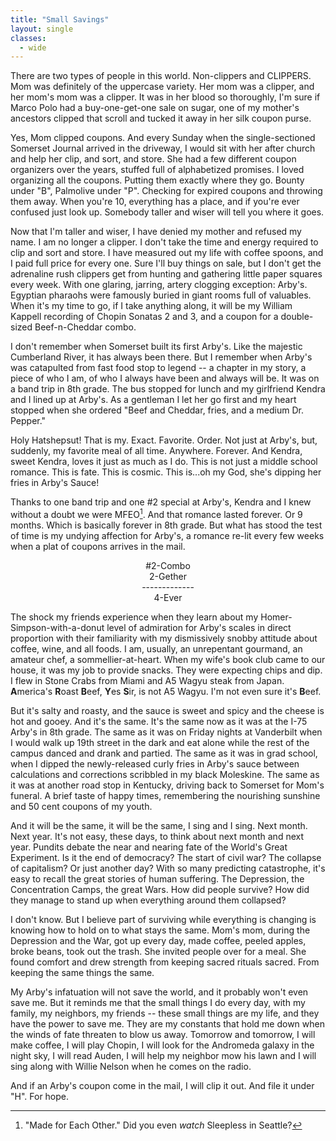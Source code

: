 ```yaml
---
title: "Small Savings"
layout: single
classes:
  - wide
---
```


There are two types of people in this world. Non-clippers and CLIPPERS. Mom was definitely of the uppercase variety. Her mom was a clipper, and her mom's mom was a clipper. It was in her blood so thoroughly, I'm sure if Marco Polo had a buy-one-get-one sale on sugar, one of my mother's ancestors clipped that scroll and tucked it away in her silk coupon purse.

Yes, Mom clipped coupons. And every Sunday when the single-sectioned Somerset Journal arrived in the driveway, I would sit with her after church and help her clip, and sort, and store. She had a few different coupon organizers over the years, stuffed full of alphabetized promises. I loved organizing all the coupons. Putting them exactly where they go. Bounty under "B", Palmolive under "P". Checking for expired coupons and throwing them away. When you're 10, everything has a place, and if you're ever confused just look up. Somebody taller and wiser will tell you where it goes.

Now that I'm taller and wiser, I have denied my mother and refused my name. I am no longer a clipper. I don't take the time and energy required to clip and sort and store. I have measured out my life with coffee spoons, and I paid full price for every one. Sure I'll buy things on sale, but I don't get the adrenaline rush clippers get from hunting and gathering little paper squares every week. With one glaring, jarring, artery clogging exception: Arby's. Egyptian pharaohs were famously buried in giant rooms full of valuables. When it's my time to go, if I take anything along, it will be my William Kappell recording of Chopin Sonatas 2 and 3, and a coupon for a double-sized Beef-n-Cheddar combo.

I don't remember when Somerset built its first Arby's. Like the majestic Cumberland River, it has always been there. But I remember when Arby's was catapulted from fast food stop to legend -- a chapter in my story, a piece of who I am, of who I always have been and always will be. It was on a band trip in 8th grade. The bus stopped for lunch and my girlfriend Kendra and I lined up at Arby's. As a gentleman I let her go first and my heart stopped when she ordered "Beef and Cheddar, fries, and a medium Dr. Pepper."

Holy Hatshepsut! That is my. Exact. Favorite. Order. Not just at Arby's, but, suddenly, my favorite meal of all time. Anywhere. Forever. And Kendra, sweet Kendra, loves it just as much as I do. This is not just a middle school romance. This is fate. This is cosmic. This is...oh my God, she's dipping her fries in Arby's Sauce!

Thanks to one band trip and one #2 special at Arby's, Kendra and I knew without a doubt we were MFEO[^1]. And that romance lasted forever. Or 9 months. Which is basically forever in 8th grade. But what has stood the test of time is my undying affection for Arby's, a romance re-lit every few weeks when a plat of coupons arrives in the mail.

<div style="text-align: center;">
#2-Combo <br />
2-Gether <br />
-------------<br />
4-Ever <br />
</div>

The shock my friends experience when they learn about my Homer-Simpson-with-a-donut level of admiration for Arby's scales in direct proportion with their familiarity with my dismissively snobby attitude about coffee, wine, and all foods. I am, usually, an unrepentant gourmand, an amateur chef, a sommellier-at-heart. When my wife's book club came to our house, it was my job to provide snacks. They were expecting chips and dip. I flew in Stone Crabs from Miami and A5 Wagyu steak from Japan. **A**merica's **R**oast **B**eef, **Y**es **S**ir, is not A5 Wagyu. I'm not even sure it's **B**eef.

But it's salty and roasty, and the sauce is sweet and spicy and the cheese is hot and gooey. And it's the same. It's the same now as it was at the I-75 Arby's in 8th grade. The same as it was on Friday nights at Vanderbilt when I would walk up 19th street in the dark and eat alone while the rest of the campus danced and drank and partied. The same as it was in grad school, when I dipped the newly-released curly fries in Arby's sauce between calculations and corrections scribbled in my black Moleskine. The same as it was at another road stop in Kentucky, driving back to Somerset for Mom's funeral. A brief taste of happy times, remembering the nourishing sunshine and 50 cent coupons of my youth.

And it will be the same, it will be the same, I sing and I sing. Next month. Next year. It's not easy, these days, to think about next month and next year. Pundits debate the near and nearing fate of the World's Great Experiment. Is it the end of democracy? The start of civil war? The collapse of capitalism? Or just another day? With so many predicting catastrophe, it's easy to recall the great stories of human suffering. The Depression, the Concentration Camps, the great Wars. How did people survive? How did they manage to stand up when everything around them collapsed?

I don't know. But I believe part of surviving while everything is changing is knowing how to hold on to what stays the same. Mom's mom, during the Depression and the War, got up every day, made coffee, peeled apples, broke beans, took out the trash. She invited people over for a meal. She found comfort and drew strength from keeping sacred rituals sacred. From keeping the same things the same.

My Arby's infatuation will not save the world, and it probably won't even save me. But it reminds me that the small things I do every day, with my family, my neighbors, my friends -- these small things are my life, and they have the power to save me. They are my constants that hold me down when the winds of fate threaten to blow us away. Tomorrow and tomorrow, I will make coffee, I will play Chopin, I will look for the Andromeda galaxy in the night sky, I will read Auden, I will help my neighbor mow his lawn and I will sing along with Willie Nelson when he comes on the radio.

And if an Arby's coupon come in the mail, I will clip it out. And file it under "H". For hope.


[^1]: "Made for Each Other." Did you even *watch* Sleepless in Seattle?
